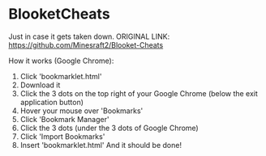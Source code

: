 # BlooketCheats
Just in case it gets taken down. ORIGINAL LINK: https://github.com/Minesraft2/Blooket-Cheats

How it works (Google Chrome):
1. Click 'bookmarklet.html'
2. Download it
3. Click the 3 dots on the top right of your Google Chrome (below the exit application button)
4. Hover your mouse over 'Bookmarks'
5. Click 'Bookmark Manager'
6. Click the 3 dots (under the 3 dots of Google Chrome)
7. Click 'Import Bookmarks'
8. Insert 'bookmarklet.html'
And it should be done!
